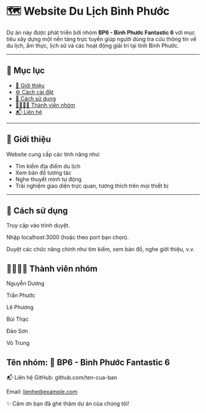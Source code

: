 # 🗺️ Website Du Lịch Bình Phước

Dự án này được phát triển bởi nhóm **BP6 - Bình Phước Fantastic 6** với mục tiêu xây dựng một nền tảng trực tuyến giúp người dùng tra cứu thông tin về du lịch, ẩm thực, lịch sử và các hoạt động giải trí tại tỉnh Bình Phước.

---

## 📁 Mục lục

- [👋 Giới thiệu](#-giới-thiệu)
- [⚙️ Cách cài đặt](#️-cách-cài-đặt)
- [🚀 Cách sử dụng](#-cách-sử-dụng)
- [👨‍👩‍👧‍👦 Thành viên nhóm](#-thành-viên-nhóm)
- [📬 Liên hệ](#-liên-hệ)

---

## 👋 Giới thiệu

Website cung cấp các tính năng như:

- Tìm kiếm địa điểm du lịch
- Xem bản đồ tương tác
- Nghe thuyết minh tự động
- Trải nghiệm giao diện trực quan, tương thích trên mọi thiết bị

---

## 🚀 Cách sử dụng
Truy cập vào trình duyệt.

Nhập localhost:3000 (hoặc theo port bạn chọn).

Duyệt các chức năng chính như tìm kiếm, xem bản đồ, nghe giới thiệu, v.v.

## 👨‍👩‍👧‍👦 Thành viên nhóm
Nguyễn Dương

Trần Phước

Lê Phương

Bùi Thạc

Đào Sơn

Võ Trung

## Tên nhóm: 🎉 BP6 - Bình Phước Fantastic 6

📬 Liên hệ
GitHub: github.com/ten-cua-ban

Email: lienhe@example.com

✨ Cảm ơn bạn đã ghé thăm dự án của chúng tôi!
